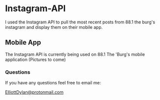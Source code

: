 # Instagram-API
I used the Instagram API to pull the most recent posts from 88.1 the burg's instagram and display them on their mobile app.


## Mobile App
The Instagram API is currently being used on 88.1 The 'Burg's mobile application (Pictures to come)


### Questions
If you have any questions feel free to email me:

ElliottDylan@protonmail.com
